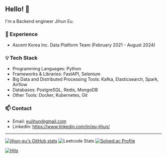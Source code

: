 <!--
**jihun-eu/jihun-eu** is a ✨ _special_ ✨ repository because its `README.md` (this file) appears on your GitHub profile.

Here are some ideas to get you started:

- 🔭 I’m currently working on ...
- 🌱 I’m currently learning ...
- 👯 I’m looking to collaborate on ...
- 🤔 I’m looking for help with ...
- 💬 Ask me about ...
- 📫 How to reach me: ...
- 😄 Pronouns: ...
- ⚡ Fun fact: ...
-->

## Hello! 👋

I'm a Backend engineer Jihun Eu.

### 💼 Experience

- Ascent Korea Inc. Data Platform Team (February 2021 - August 2024)

### 💡 Tech Stack

- Programming Languages: Python
- Frameworks & Libraries: FastAPI, Selenium
- Big Data and Distributed Processing Tools: Kafka, Elasticsearch, Spark, Airflow
- Databases: PostgreSQL, Redis, MongoDB
- Other Tools: Docker, Kubernetes, Git

### 📫 Contact

- Email: [eujihun@gmail.com](mailto:eujihun@gmail.com)
- LinkedIn: <https://www.linkedin.com/in/eu-jihun/>

---
[![jihun-eu's GitHub stats](https://github-readme-stats.vercel.app/api?username=jihun-eu)](https://github.com/jihun-eu/github-readme-stats)
![Leetcode Stats](https://leetcard.jacoblin.cool/hilton3180?theme=light)
[![Solved.ac Profile](http://mazassumnida.wtf/api/generate_badge?boj=tony731)](https://solved.ac/tony731)



[![Hits](https://hits.seeyoufarm.com/api/count/incr/badge.svg?url=https%3A%2F%2Fgithub.com%2Fgjbae1212%2Fhit-counter&count_bg=%233F982D&title_bg=%23555555&icon=&icon_color=%23E7E7E7&title=hits&edge_flat=false)](https://hits.seeyoufarm.com)

